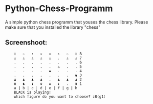# Python-Chess-Programm
A simple python chess programm that youses the chess library.
Please make sure that you installed the library "chess"
## Screenshoot:
        ♖   ♘   ♗   ♕   ♔   ♗   ♘   ♖ 8
        ♙   ♙   ♙   ♙   ♙   .   ♙   ♙ 7
        .   .   .   .   .   .   .   . 6
        .   .   .   .   .   ♙   .   . 5
        .   .   .   .   ♟   .   .   . 4
        .   .   .   .   .   .   .   ♞ 3
        ♟   ♟   ♟   ♟   .   ♟   ♟   ♟ 2
        ♜   ♞   ♝   ♛   ♚   ♝   .   ♜ 1
        a | b | c | d | e | f | g | h
        BLACK is playing!
        which figure do you want to choose? zB(g1)
